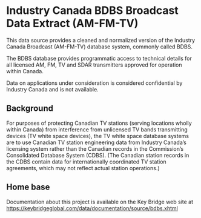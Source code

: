 Industry Canada BDBS Broadcast Data Extract (AM-FM-TV)
======================================================

This data source provides a cleaned and normalized version of the Industry Canada Broadcast (AM-FM-TV) database system, commonly called BDBS.

The BDBS database provides programmatic access to technical details for all licensed AM, FM, TV and SDAR transmitters approved for operation within Canada.

Data on applications under consideration is considered confidential by Industry Canada and is not available.

Background
---------- 
For purposes of protecting Canadian TV stations (serving locations wholly within Canada) from interference from unlicensed TV bands transmitting devices (TV white space devices), the TV white space database systems are to use Canadian TV station engineering data from Industry Canada’s licensing system rather than the Canadian records in the Commission’s Consolidated Database System (CDBS). (The Canadian station records in the CDBS contain data for internationally coordinated TV station agreements, which may not reflect actual station operations.) 

Home base
--------- 
Documentation about this project is available on the Key Bridge web site at https://keybridgeglobal.com/data/documentation/source/bdbs.xhtml
